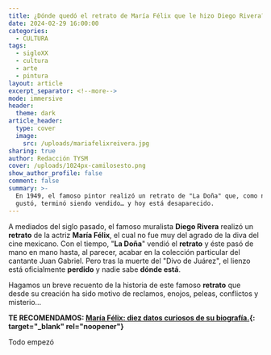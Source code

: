 ```yaml
---
title: ¿Dónde quedó el retrato de María Félix que le hizo Diego Rivera?
date: 2024-02-29 16:00:00
categories:
  - CULTURA
tags:
  - sigloXX
  - cultura
  - arte
  - pintura
layout: article
excerpt_separator: <!--more-->
mode: immersive
header:
  theme: dark
article_header:
  type: cover
  image:
    src: /uploads/mariafelixreivera.jpg
sharing: true
author: Redacción TYSM
cover: /uploads/1024px-camilosesto.png
show_author_profile: false
comment: false
summary: >-
  En 1949, el famoso pintor realizó un retrato de "La Doña" que, como no le
  gustó, terminó siendo vendido… y hoy está desaparecido.
---
```

A mediados del siglo pasado, el famoso muralista **Diego Rivera** realizó un **retrato** de la actriz **María Félix**, el cual no fue muy del agrado de la diva del cine mexicano. Con el tiempo, "**La Doña**" vendió el **retrato** y éste pasó de mano en mano hasta, al parecer, acabar en la colección particular del cantante Juan Gabriel. Pero tras la muerte del "Divo de Juárez", el lienzo está oficialmente **perdido** y nadie sabe **dónde está**.

Hagamos un breve recuento de la historia de este famoso **retrato** que desde su creación ha sido motivo de reclamos, enojos, peleas, conflictos y misterio…

**TE RECOMENDAMOS: [María Félix: diez datos curiosos de su biografía.](https://blog.tonoysumariachi.com/mexicanisimos/2022/04/21/maria-felix-diez-datos-curiosos-de-su-biografia.html){: target="_blank" rel="noopener"}**

Todo empezó